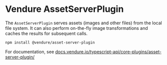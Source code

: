 # Vendure AssetServerPlugin

The `AssetServerPlugin` serves assets (images and other files) from the local file system. It can also perform on-the-fly image transformations and caches the results for subsequent calls.

`npm install @vendure/asset-server-plugin`

For documentation, see [docs.vendure.io/typescript-api/core-plugins/asset-server-plugin/](https://docs.vendure.io/typescript-api/core-plugins/asset-server-plugin/)

